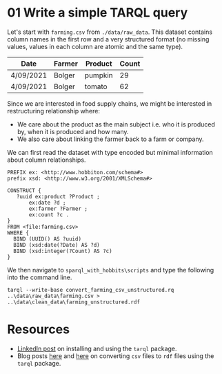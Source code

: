 # 01 Write a simple TARQL query  

Let's start with `farming.csv` from `./data/raw_data`. This dataset contains column names in the first row and a very structured format (no missing values, values in each column are atomic and the same type).     

| Date | Farmer | Product | Count | 
| -----|--------|---------|-------|
| 4/09/2021 | Bolger | pumpkin | 29 | 
| 4/09/2021	| Bolger | tomato | 62 | 

Since we are interested in food supply chains, we might be interested in restructuring relationship where: 
+ We care about the product as the main subject i.e. who it is produced by, when it is produced and how many.
+ We also care about linking the farmer back to a farm or company.  

We can first read the dataset with type encoded but minimal information about column relationships. 

```
PREFIX ex: <http://www.hobbiton.com/schema#>
prefix xsd: <http://www.w3.org/2001/XMLSchema#>

CONSTRUCT { 
   ?uuid ex:product ?Product ;
       ex:date ?d ;
       ex:farmer ?Farmer ;
       ex:count ?c . 
}
FROM <file:farming.csv>
WHERE { 
  BIND (UUID() AS ?uuid) 
  BIND (xsd:date(?Date) AS ?d)
  BIND (xsd:integer(?Count) AS ?c)
}
```

We then navigate to `sparql_with_hobbits\scripts` and type the following into the command line. 

```
tarql --write-base convert_farming_csv_unstructured.rq ..\data\raw_data\farming.csv > ..\data\clean_data\farming_unstructured.rdf
```





# Resources 
+ [LinkedIn post](https://www.linkedin.com/pulse/using-tarql-convert-excel-spreadsheets-rdf-kurt-cagle/) on installing and using the `tarql` package.    
+ Blog posts [here](https://www.bobdc.com/blog/tarql/) and [here](https://www.semanticarts.com/how-to-sparql-with-tarql/) on converting `csv` files to `rdf` files using the `tarql` package.  